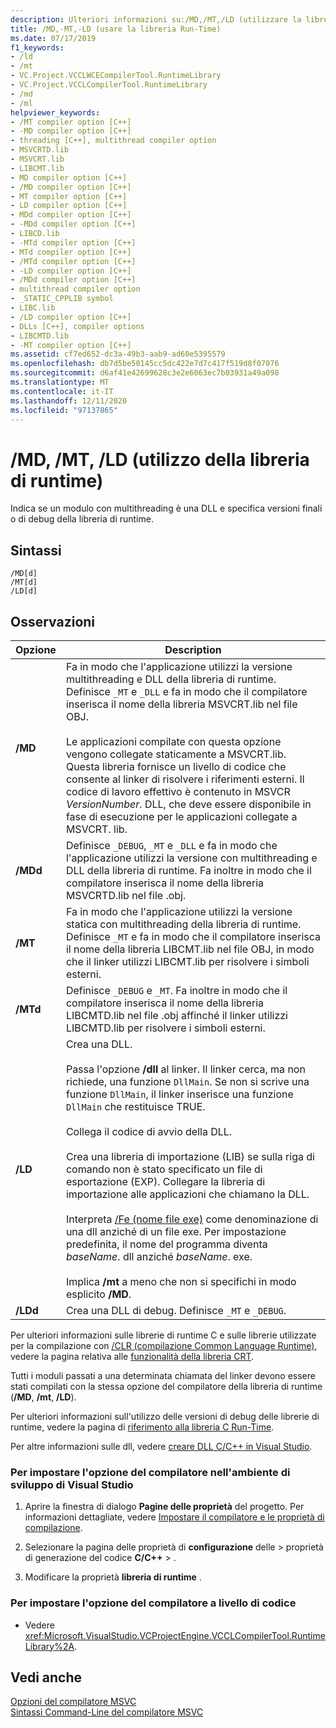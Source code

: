 ```yaml
---
description: Ulteriori informazioni su:/MD,/MT,/LD (utilizzare la libreria Run-Time)
title: /MD,-MT,-LD (usare la libreria Run-Time)
ms.date: 07/17/2019
f1_keywords:
- /ld
- /mt
- VC.Project.VCCLWCECompilerTool.RuntimeLibrary
- VC.Project.VCCLCompilerTool.RuntimeLibrary
- /md
- /ml
helpviewer_keywords:
- /MT compiler option [C++]
- -MD compiler option [C++]
- threading [C++], multithread compiler option
- MSVCRTD.lib
- MSVCRT.lib
- LIBCMT.lib
- MD compiler option [C++]
- /MD compiler option [C++]
- MT compiler option [C++]
- LD compiler option [C++]
- MDd compiler option [C++]
- -MDd compiler option [C++]
- LIBCD.lib
- -MTd compiler option [C++]
- MTd compiler option [C++]
- /MTd compiler option [C++]
- -LD compiler option [C++]
- /MDd compiler option [C++]
- multithread compiler option
- _STATIC_CPPLIB symbol
- LIBC.lib
- /LD compiler option [C++]
- DLLs [C++], compiler options
- LIBCMTD.lib
- -MT compiler option [C++]
ms.assetid: cf7ed652-dc3a-49b3-aab9-ad60e5395579
ms.openlocfilehash: db7d5be50145cc5dc422e7d7c417f519d8f07076
ms.sourcegitcommit: d6af41e42699628c3e2e6063ec7b03931a49a098
ms.translationtype: MT
ms.contentlocale: it-IT
ms.lasthandoff: 12/11/2020
ms.locfileid: "97137865"
---
```

# <a name="md-mt-ld-use-run-time-library"></a>/MD, /MT, /LD (utilizzo della libreria di runtime)

Indica se un modulo con multithreading è una DLL e specifica versioni finali o di debug della libreria di runtime.

## <a name="syntax"></a>Sintassi

```
/MD[d]
/MT[d]
/LD[d]
```

## <a name="remarks"></a>Osservazioni

|Opzione|Description|
|------------|-----------------|
|**/MD**|Fa in modo che l'applicazione utilizzi la versione multithreading e DLL della libreria di runtime. Definisce `_MT` e `_DLL` e fa in modo che il compilatore inserisca il nome della libreria MSVCRT.lib nel file OBJ.<br /><br /> Le applicazioni compilate con questa opzione vengono collegate staticamente a MSVCRT.lib. Questa libreria fornisce un livello di codice che consente al linker di risolvere i riferimenti esterni. Il codice di lavoro effettivo è contenuto in MSVCR *VersionNumber*. DLL, che deve essere disponibile in fase di esecuzione per le applicazioni collegate a MSVCRT. lib.|
|**/MDd**|Definisce `_DEBUG`, `_MT` e `_DLL` e fa in modo che l'applicazione utilizzi la versione con multithreading e DLL della libreria di runtime. Fa inoltre in modo che il compilatore inserisca il nome della libreria MSVCRTD.lib nel file .obj.|
|**/MT**|Fa in modo che l'applicazione utilizzi la versione statica con multithreading della libreria di runtime. Definisce `_MT` e fa in modo che il compilatore inserisca il nome della libreria LIBCMT.lib nel file OBJ, in modo che il linker utilizzi LIBCMT.lib per risolvere i simboli esterni.|
|**/MTd**|Definisce `_DEBUG` e `_MT`. Fa inoltre in modo che il compilatore inserisca il nome della libreria LIBCMTD.lib nel file .obj affinché il linker utilizzi LIBCMTD.lib per risolvere i simboli esterni.|
|**/LD**|Crea una DLL.<br /><br /> Passa l'opzione **/dll** al linker. Il linker cerca, ma non richiede, una funzione `DllMain`. Se non si scrive una funzione `DllMain`, il linker inserisce una funzione `DllMain` che restituisce TRUE.<br /><br /> Collega il codice di avvio della DLL.<br /><br /> Crea una libreria di importazione (LIB) se sulla riga di comando non è stato specificato un file di esportazione (EXP). Collegare la libreria di importazione alle applicazioni che chiamano la DLL.<br /><br /> Interpreta [/Fe (nome file exe)](fe-name-exe-file.md) come denominazione di una dll anziché di un file exe. Per impostazione predefinita, il nome del programma diventa *baseName*. dll anziché *baseName*. exe.<br /><br /> Implica **/mt** a meno che non si specifichi in modo esplicito **/MD**.|
|**/LDd**|Crea una DLL di debug. Definisce `_MT` e `_DEBUG`.|

Per ulteriori informazioni sulle librerie di runtime C e sulle librerie utilizzate per la compilazione con [/CLR (compilazione Common Language Runtime)](clr-common-language-runtime-compilation.md), vedere la pagina relativa alle [funzionalità della libreria CRT](../../c-runtime-library/crt-library-features.md).

Tutti i moduli passati a una determinata chiamata del linker devono essere stati compilati con la stessa opzione del compilatore della libreria di runtime (**/MD**, **/mt**, **/LD**).

Per ulteriori informazioni sull'utilizzo delle versioni di debug delle librerie di runtime, vedere la pagina di [riferimento alla libreria C Run-Time](../../c-runtime-library/c-run-time-library-reference.md).

Per altre informazioni sulle dll, vedere [creare DLL C/C++ in Visual Studio](../dlls-in-visual-cpp.md).

### <a name="to-set-this-compiler-option-in-the-visual-studio-development-environment"></a>Per impostare l'opzione del compilatore nell'ambiente di sviluppo di Visual Studio

1. Aprire la finestra di dialogo **Pagine delle proprietà** del progetto. Per informazioni dettagliate, vedere [Impostare il compilatore e le proprietà di compilazione](../working-with-project-properties.md).

1. Selezionare la pagina delle proprietà di **configurazione** delle  >  proprietà di generazione del codice **C/C++**  >   .

1. Modificare la proprietà **libreria di runtime** .

### <a name="to-set-this-compiler-option-programmatically"></a>Per impostare l'opzione del compilatore a livello di codice

- Vedere <xref:Microsoft.VisualStudio.VCProjectEngine.VCCLCompilerTool.RuntimeLibrary%2A>.

## <a name="see-also"></a>Vedi anche

[Opzioni del compilatore MSVC](compiler-options.md)<br/>
[Sintassi Command-Line del compilatore MSVC](compiler-command-line-syntax.md)
